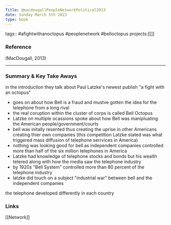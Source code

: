 ```yaml
---
Title: @macdougallPeopleNetworkPolitical2013
date: Sunday March 5th 2023
type: book
---
```


tags:: #afightwithanoctopus #peoplenetwork #belloctopus
projects:[[]]

### Reference 

(MacDougall, 2013)

---

### Summary & Key Take Aways
in the introduction they talk about Paul Latzke's newest publish "a fight with an octopus"
- goes on about how Bell is a fraud and mustve gotten the idea for the telephone from a long rival 
- the real coruption within the cluster of corps is called Bell Octopus 
- Latzke on multiple ocassions spoke about how Bell was manipluating the American people/government/courts
- bell was initally resented thus creating the uprise in other Americans creating thier own companies (this competition Latzke stated was what triggered mass diffusion of telephone serrvices in America)
- nothing was looking good for bell as independent companies controlled more than half of the six million telephones in America
- Latzke had knowledge of telephone stocks and bonds but his wealth tetered along with how the media saw the telephone industry 
- by 1920s "Bell System" controlled more than 80 percent of the telephone industry 
- latzke did touch on a subject "industrial war" between bell and the independent companies 


the telephone developed differently in each country 

### Links
[[Network]]